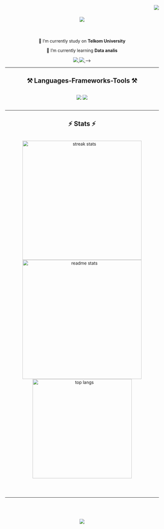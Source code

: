 <img align="right" src="https://visitor-badge.laobi.icu/badge?page_id=agungramadhan123.agungramadhan123" />

<h1 align="center">
    <img src="https://readme-typing-svg.herokuapp.com/?font=Righteous&size=35&center=true&vCenter=true&width=500&height=70&duration=4000&lines=Hi+There!+👋;+I'M+Agung+Ramadhan!;" />
</h1>

<h3 align="center"></h3>

<br/>

<div align="center">
 
 🔭 I’m currently study on **Telkom University**
 
 🌱 I’m currently learning **Data analis**



 </div>
 
<div align="center"> 
  <a href="mailto:lortik4567@gmail.com">
    <img src="https://img.shields.io/badge/Gmail-333333?style=for-the-badge&logo=gmail&logoColor=red" />
  </a>
  <a href="https://www.linkedin.com/in/agung-ramadhan-0697a12a0/" target="_blank">
    <img src="https://img.shields.io/badge/LinkedIn-0077B5?style=for-the-badge&logo=linkedin&logoColor=white" target="_blank" />
  </a>
<!--   <a href= target="_blank">
     <img src="https://img.shields.io/badge/Portfolio-FF5722?style=for-the-badge&logo=todoist&logoColor=white" target="_blank" /> <!-- sqlite, safari, google-chrome are other good icon options --> -->
  </a>
</div>

 <hr/>
 
<h2 align="center">⚒️ Languages-Frameworks-Tools ⚒️</h2>

<br/>
<div align="center">
    <img src="https://skillicons.dev/icons?i=vscode,github,go" />
    <img src="https://skillicons.dev/icons?i=python,cpp," /><br>
</div>

<br/>


<hr/>
<h2 align="center">⚡ Stats ⚡</h2>

<br>
<div align="center">
  <img width="390" src="https://github-readme-streak-stats-salesp07.vercel.app/?user=agungramadhan123&count_private=true&theme=react&border_radius=10" alt="streak stats"/>
  <img width="390" src="https://github-readme-stats-salesp07.vercel.app/api?username=agungramadhan123&count_private=true&show_icons=true&theme=react&rank_icon=github&border_radius=10" alt="readme stats" />
  <br/>
  <img width="325" align="center" src="https://github-readme-stats-salesp07.vercel.app/api/top-langs/?username=agungramadhan123&hide=HTML&langs_count=8&layout=compact&theme=react&border_radius=10&size_weight=0.5&count_weight=0.5&exclude_repo=github-readme-stats" alt="top langs" />
</div>


<br/><br/>

<hr/>

<br/>

<h1 align="center">
    <img src="https://readme-typing-svg.herokuapp.com/?font=Righteous&size=35&center=true&vCenter=true&width=500&height=70&duration=4000&lines=Thank+You!;+Let's+Collab!;" />
</h1>

<br/>
